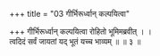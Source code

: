 +++
title = "03 गीर्भिरूर्ध्वान् कल्पयित्वा"

+++
गीर्भिरूर्ध्वान् कल्पयित्वा रोहितो भूमिमब्रवीत् । ।  
त्वदिदं सर्वं जायतां यद् भूतं यच्च भाव्यम् ॥ ॥ ३ ॥